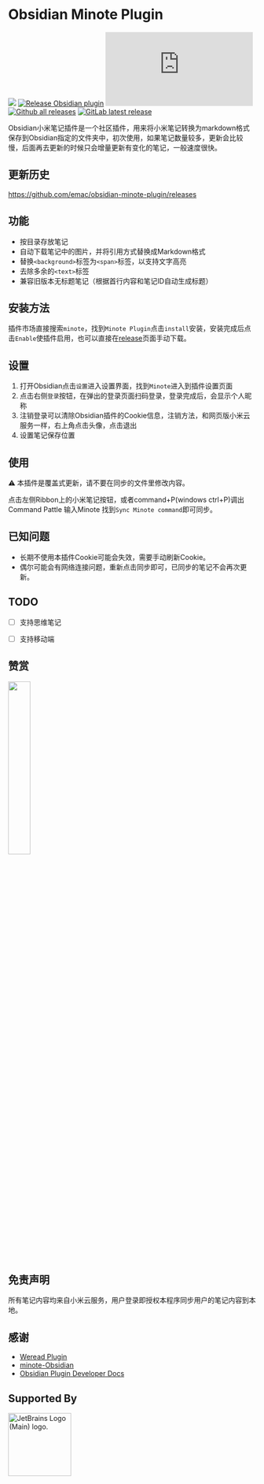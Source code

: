 # Obsidian Minote Plugin

[![](https://github.com/emac/obsidian-minote-plugin/actions/workflows/CI.yml/badge.svg)](https://github.com/emac/obsidian-minote-plugin/actions/workflows/CI.yml)
[![Release Obsidian plugin](https://github.com/emac/obsidian-minote-plugin/actions/workflows/release.yml/badge.svg)](https://github.com/emac/obsidian-minote-plugin/actions/workflows/release.yml)
[![GitHub license](https://badgen.net/github/license/Naereen/Strapdown.js)](https://github.com/emac/obsidian-minote-plugin/blob/main/LICENSE)
[![Github all releases](https://img.shields.io/github/downloads/emac/obsidian-minote-plugin/total.svg)](https://GitHub.com/emac/obsidian-minote-plugin/releases/)
[![GitLab latest release](https://badgen.net/github/release/emac/obsidian-minote-plugin/)](https://github.com/emac/obsidian-minote-plugin/releases)

Obsidian小米笔记插件是一个社区插件，用来将小米笔记转换为markdown格式保存到Obsidian指定的文件夹中，初次使用，如果笔记数量较多，更新会比较慢，后面再去更新的时候只会增量更新有变化的笔记，一般速度很快。

## 更新历史
https://github.com/emac/obsidian-minote-plugin/releases


## 功能
- 按目录存放笔记
- 自动下载笔记中的图片，并将引用方式替换成Markdown格式
- 替换`<background>`标签为`<span>`标签，以支持文字高亮
- 去除多余的`<text>`标签
- 兼容旧版本无标题笔记（根据首行内容和笔记ID自动生成标题）


## 安装方法
插件市场直接搜索`minote`，找到`Minote Plugin`点击`install`安装，安装完成后点击`Enable`使插件启用，也可以直接在[release](https://github.com/emac/obsidian-minote-plugin/releases)页面手动下载。
## 设置
1. 打开Obsidian点击`设置`进入设置界面，找到`Minote`进入到插件设置页面
2. 点击右侧`登录`按钮，在弹出的登录页面扫码登录，登录完成后，会显示个人昵称
3. 注销登录可以清除Obsidian插件的Cookie信息，注销方法，和网页版小米云服务一样，右上角点击头像，点击退出
4. 设置笔记保存位置


## 使用
⚠️ 本插件是覆盖式更新，请不要在同步的文件里修改内容。

点击左侧Ribbon上的小米笔记按钮，或者command+P(windows ctrl+P)调出Command Pattle 输入Minote 找到`Sync Minote command`即可同步。


## 已知问题
- 长期不使用本插件Cookie可能会失效，需要手动刷新Cookie。
- 偶尔可能会有网络连接问题，重新点击同步即可，已同步的笔记不会再次更新。


## TODO
- [ ] 支持思维笔记
- [ ] 支持移动端


## 赞赏
<img src="https://cloud.githubusercontent.com/assets/758420/20865022/55350f8c-ba41-11e6-8207-02657ddfd437.png" width=30% />


## 免责声明
所有笔记内容均来自小米云服务，用户登录即授权本程序同步用户的笔记内容到本地。


## 感谢
- [Weread Plugin](https://github.com/zhaohongxuan/obsidian-weread-plugin)
- [minote-Obsidian](https://github.com/yulittlemoon/minote-Obsidian)
- [Obsidian Plugin Developer Docs](https://marcus.se.net/obsidian-plugin-docs/)


## Supported By
<a href="https://jb.gg/OpenSourceSupport" target="_blank"><img src="https://resources.jetbrains.com/storage/products/company/brand/logos/jb_beam.png" height='128' style='border:0px;height:128px;' alt="JetBrains Logo (Main) logo."></a>

